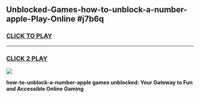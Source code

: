 
## Unblocked-Games-how-to-unblock-a-number-apple-Play-Online #j7b6q
<h3>
<a href="https://news.freeplayer.one?title=how-to-unblock-a-number-apple&ref=3">CLICK TO PLAY</a></h3>
<hr>

<h3>
<a href="https://news.freeplayer.one?title=how-to-unblock-a-number-apple&ref=3">CLICK 2 PLAY</a>
  
</h3>

<a href="https://news.freeplayer.one?title=how-to-unblock-a-number-apple&ref=3"><img src="https://clearcache.store/games.png"></a>


**how-to-unblock-a-number-apple games unblocked: Your Gateway to Fun and Accessible Online Gaming**
